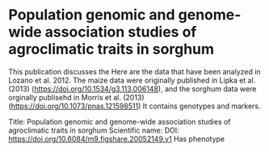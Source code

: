 # Population genomic and genome-wide association studies of agroclimatic traits in sorghum

This publication discusses the Here are the data that have been analyzed in Lozano et al. 2012. The maize data were originally published in Lipka et al. (2013) (https://doi.org/10.1534/g3.113.006148), and the sorghum data were orginally publisehd in Morris et al. (2013) (https://doi.org/10.1073/pnas.121598511)
It contains  genotypes and  markers.

Title: Population genomic and genome-wide association studies of agroclimatic traits in sorghum
Scientific name: 
DOI: https://doi.org/10.6084/m9.figshare.20052149.v1
Has phenotype 

